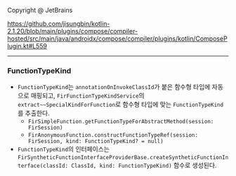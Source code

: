 Copyright @ JetBrains

https://github.com/jisungbin/kotlin-2.1.20/blob/main/plugins/compose/compiler-hosted/src/main/java/androidx/compose/compiler/plugins/kotlin/ComposePlugin.kt#L559

--- 

### FunctionTypeKind

- `FunctionTypeKind`는 `annotationOnInvokeClassId`가 붙은 함수형 타입에 자동으로 매핑되고,
  `FirFunctionTypeKindService`의 `extract~~SpecialKindForFunction`로 함수형 타입에 맞는 `FunctionTypeKind`를 추출한다.
    - `FirSimpleFunction.getFunctionTypeForAbstractMethod(session: FirSession)`
    - `FirAnonymousFunction.constructFunctionTypeRef(session: FirSession, kind: FunctionTypeKind? = null)`
- `FunctionTypeKind`의 인터페이스는 `FirSyntheticFunctionInterfaceProviderBase.createSyntheticFunctionInterface(classId: ClassId, kind: FunctionTypeKind)`
  함수로 생성된다.
